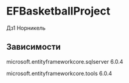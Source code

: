 # EFBasketballProject
Дз1 Норникель

## Зависимости
microsoft.entityframeworkcore.sqlserver 6.0.4

microsoft.entityframeworkcore.tools 6.0.4
